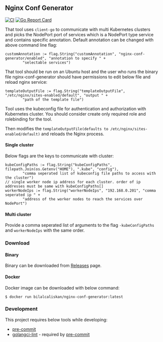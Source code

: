 ## Nginx Conf Generator
[![CI](https://github.com/bilalcaliskan/nginx-conf-generator/workflows/CI/badge.svg?event=push)](https://github.com/bilalcaliskan/nginx-conf-generator/actions?query=workflow%3ACI)
[![Go Report Card](https://goreportcard.com/badge/github.com/bilalcaliskan/nginx-conf-generator)](https://goreportcard.com/report/github.com/bilalcaliskan/nginx-conf-generator)

That tool uses `client-go` to communicate with multi Kubernetes clusters and picks the NodePort port
of services which is a NodePort type service and contains specific annotation. Default annotation can
be changed with above command line flag:
```
customAnnotation := flag.String("customAnnotation", "nginx-conf-generator/enabled", "annotation to specify " +
		"selectable services")
```

That tool should be run on an Ubuntu host and the user who runs the binary file nginx-conf-generator
should have permissions to edit below file and reload nginx service:
```
templateOutputFile := flag.String("templateOutputFile", "/etc/nginx/sites-enabled/default", "output " +
		"path of the template file")
```

Tool uses the kubeconfig file for authentication and authorization with Kubernetes cluster. You should consider
create only required role and rolebinding for the tool.

Then modifies the `templateOutputFile(defaults to /etc/nginx/sites-enabled/default)` and reloads the Nginx process.

#### Single cluster
Below flags are the keys to communicate with cluster:
```
kubeConfigPaths := flag.String("kubeConfigPaths", filepath.Join(os.Getenv("HOME"), ".kube", "config"),
		"comma seperated list of kubeconfig file paths to access with the cluster")
// single worker node ip address for each cluster. order of ip addresses must be same with kubeConfigPaths[]
workerNodeIps := flag.String("workerNodeIps", "192.168.0.201", "comma seperated ip " +
		"address of the worker nodes to reach the services over NodePort")
```

#### Multi cluster
Provide a comma seperated list of arguments to the flag `-kubeConfigPaths` and `workerNodeIps` with the same order.

### Download

#### Binary
Binary can be downloaded from [Releases](https://github.com/bilalcaliskan/nginx-conf-generator/releases) page.

#### Docker
Docker image can be downloaded with below command:
```shell
$ docker run bilalcaliskan/nginx-conf-generator:latest
```

### Development
This project requires below tools while developing:
- [pre-commit](https://pre-commit.com/)
- [golangci-lint](https://golangci-lint.run/usage/install/) - required by [pre-commit](https://pre-commit.com/)
